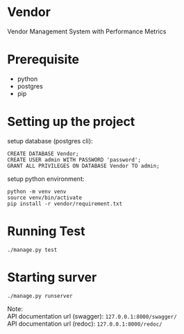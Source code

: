 # Vendor
Vendor Management System with Performance Metrics

# Prerequisite
- python
- postgres
- pip

# Setting up the project

setup database (postgres cli):
```
CREATE DATABASE Vendor;
CREATE USER admin WITH PASSWORD 'password';
GRANT ALL PRIVILEGES ON DATABASE Vendor TO admin;
```

setup python environment:
```
python -m venv venv
source venv/bin/activate
pip install -r vendor/requirement.txt
```

# Running Test
```
./manage.py test
```

# Starting surver
```
./manage.py runserver
```

Note:<br>
API documentation url (swagger): ```127.0.0.1:8000/swagger/```<br>
API documentation url (redoc): ```127.0.0.1:8000/redoc/```



